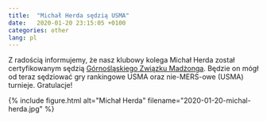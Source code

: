 ```yaml
---
title:  "Michał Herda sędzią USMA"
date:   2020-01-20 23:15:05 +0100
categories: other
lang: pl
---
```


Z radością informujemy, że nasz klubowy kolega Michał Herda został certyfikowanym sędzią [Górnośląskiego Związku Madżonga](https://mahjongsilesia.wordpress.com/referee/). Będzie on mógł od teraz sędziować gry rankingowe USMA oraz nie-MERS-owe (USMA) turnieje. Gratulacje!

{% include figure.html alt="Michał Herda" filename="2020-01-20-michal-herda.jpg" %}

